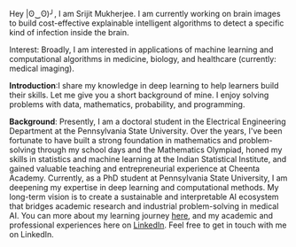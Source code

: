 Hey |ʘ‿ʘ)╯, I am Srijit Mukherjee. I am currently working on brain images to build cost-effective explainable intelligent algorithms to detect a specific kind of infection inside the brain.

Interest: Broadly, I am interested in applications of machine learning and computational algorithms in medicine, biology, and healthcare (currently: medical imaging).

**Introduction**:I share my knowledge in deep learning to help learners build their skills.  Let me give you a short background of mine. I enjoy solving problems with data, mathematics, probability, and programming.


**Background**: Presently, I am a doctoral student in the Electrical Engineering Department at the Pennsylvania State University. Over the years, I've been fortunate to have built a strong foundation in mathematics and problem-solving through my school days and the Mathematics Olympiad, honed my skills in statistics and machine learning at the Indian Statistical Institute, and gained valuable teaching and entrepreneurial experience at Cheenta Academy. Currently, as a PhD student at Pennsylvania State University, I am deepening my expertise in deep learning and computational methods. My long-term vision is to create a sustainable and interpretable AI ecosystem that bridges academic research and industrial problem-solving in medical AI. You can more about my learning journey [here](https://mukherjeesrijit.substack.com/about), and my academic and professional experiences here on [LinkedIn](https://www.linkedin.com/in/srijit-mukherjee/). Feel free to get in touch with me on LinkedIn.
